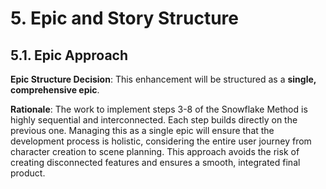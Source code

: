 # 5. Epic and Story Structure

## 5.1. Epic Approach

**Epic Structure Decision**: This enhancement will be structured as a **single, comprehensive epic**.

**Rationale**: The work to implement steps 3-8 of the Snowflake Method is highly sequential and interconnected. Each step builds directly on the previous one. Managing this as a single epic will ensure that the development process is holistic, considering the entire user journey from character creation to scene planning. This approach avoids the risk of creating disconnected features and ensures a smooth, integrated final product.
